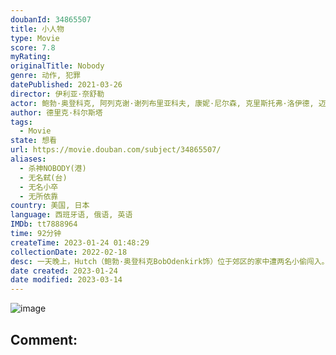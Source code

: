 ```yaml
---
doubanId: 34865507
title: 小人物
type: Movie
score: 7.8
myRating: 
originalTitle: Nobody
genre: 动作, 犯罪
datePublished: 2021-03-26
director: 伊利亚·奈舒勒
actor: 鲍勃·奥登科克, 阿列克谢·谢列布里亚科夫, 康妮·尼尔森, 克里斯托弗·洛伊德, 迈克尔·艾恩塞德, 科林·萨蒙, 罗伯特·菲茨杰拉德·迪格斯, 比利·麦克莱伦, 阿拉亚·门格沙, 盖奇·芒罗, 佩斯利·卡多拉思, 亚历山大·帕里, 亨伯利·冈萨雷斯, 爱德森·莫拉莱斯, ·马诺克斯, 伊利亚·奈舒勒, 谢尔盖·希纳罗维, 斯蒂芬妮·西, 鲁斯兰·鲁辛, ·韦罗, 达雅·查库莎, 亚当·哈蒂格, 克里斯汀·哈里斯, 埃里克·阿塔瓦尔, 沙龙·巴杰, 鲍里斯·古利亚林, 丹尼尔·伯哈特, 阿兰·莫西, 泰瑞·威瑟斯庞, 吉姆·科比
author: 德里克·科尔斯塔
tags:
  - Movie
state: 想看
url: https://movie.douban.com/subject/34865507/
aliases:
  - 杀神NOBODY(港)
  - 无名弑(台)
  - 无名小卒
  - 无所依靠
country: 美国, 日本
language: 西班牙语, 俄语, 英语
IMDb: tt7888964
time: 92分钟
createTime: 2023-01-24 01:48:29
collectionDate: 2022-02-18
desc: 一天晚上，Hutch（鲍勃·奥登科克BobOdenkirk饰）位于郊区的家中遭两名小偷闯入。为了避免暴力冲突，Hutch没有为自己或是家人反击。他的儿子Blake（盖奇·芒罗GageMunr...
date created: 2023-01-24
date modified: 2023-03-14
---
```


![image](p2640615589.jpg)

Comment:
---
